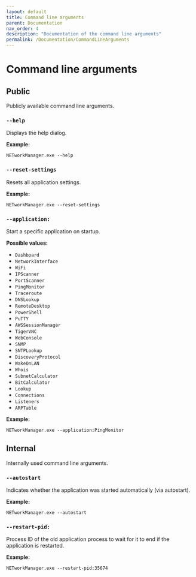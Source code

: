 ```yaml
---
layout: default
title: Command line arguments
parent: Documentation
nav_order: 4
description: "Documentation of the command line arguments"
permalink: /Documentation/CommandLineArguments
---
```


# Command line arguments

## Public

Publicly available command line arguments.

### `--help`

Displays the help dialog.

**Example:**

```
NETworkManager.exe --help
```

### `--reset-settings`

Resets all application settings.

**Example:**

```
NETworkManager.exe --reset-settings
```

### `--application:`

Start a specific application on startup.

**Possible values:**

- `Dashboard`
- `NetworkInterface`
- `WiFi`
- `IPScanner`
- `PortScanner`
- `PingMonitor`
- `Traceroute`
- `DNSLookup`
- `RemoteDesktop`
- `PowerShell`
- `PuTTY`
- `AWSSessionManager`
- `TigerVNC`
- `WebConsole`
- `SNMP`
- `SNTPLookup`
- `DiscoveryProtocol`
- `WakeOnLAN`
- `Whois`
- `SubnetCalculator`
- `BitCalculator`
- `Lookup`
- `Connections`
- `Listeners`
- `ARPTable`

**Example:**

```
NETworkManager.exe --application:PingMonitor
```

## Internal

Internally used command line arguments.

### `--autostart`

Indicates whether the application was started automatically (via autostart).

**Example:**

```
NETworkManager.exe --autostart
```

### `--restart-pid:`

Process ID of the old application process to wait for it to end if the application is restarted.

**Example:**

```
NETworkManager.exe --restart-pid:35674
```
